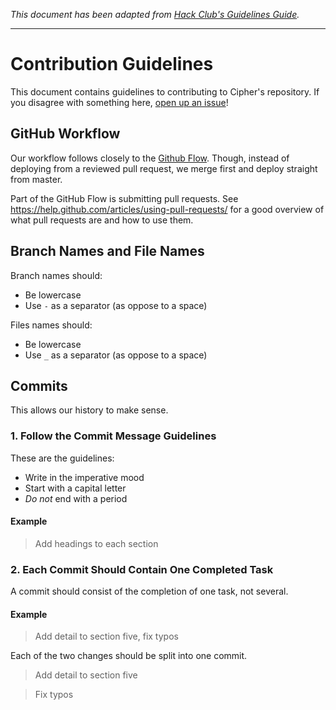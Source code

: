 _This document has been adapted from [Hack Club's Guidelines Guide](https://github.com/hackclub/hackclub/blob/master/GUIDELINES.md)._

-------------------------------------------------------------------------------

# Contribution Guidelines

This document contains guidelines to contributing to Cipher's repository. If you disagree with something here, [open up an issue](https://github.com/projectcipher/cipher/issues/new)!

## GitHub Workflow

Our workflow follows closely to the [Github Flow](https://guides.github.com/introduction/flow/). Though, instead of deploying from a reviewed pull request, we merge first and deploy straight from master.

Part of the GitHub Flow is submitting pull requests. See https://help.github.com/articles/using-pull-requests/ for a good overview of what pull requests are and how to use them.

## Branch Names and File Names

Branch names should:

- Be lowercase
- Use `-` as a separator (as oppose to a space)

Files names should:

- Be lowercase
- Use `_` as a separator (as oppose to a space)

## Commits

This allows our history to make sense.

### 1. Follow the Commit Message Guidelines

These are the guidelines:

- Write in the imperative mood
- Start with a capital letter
- _Do not_ end with a period

#### Example

> Add headings to each section

### 2. Each Commit Should Contain One Completed Task

A commit should consist of the completion of one task, not several.

#### Example

> Add detail to section five, fix typos

Each of the two changes should be split into one commit.

> Add detail to section five

> Fix typos
